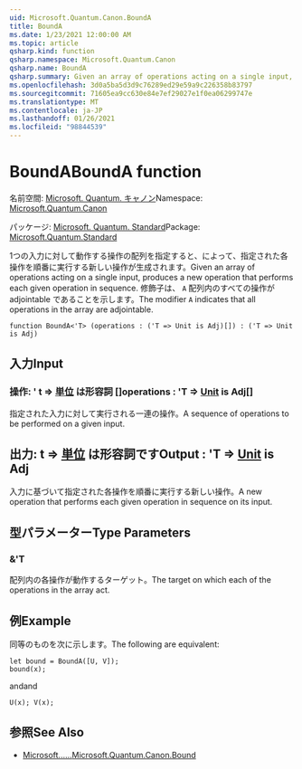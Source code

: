 ```yaml
---
uid: Microsoft.Quantum.Canon.BoundA
title: BoundA
ms.date: 1/23/2021 12:00:00 AM
ms.topic: article
qsharp.kind: function
qsharp.namespace: Microsoft.Quantum.Canon
qsharp.name: BoundA
qsharp.summary: Given an array of operations acting on a single input, produces a new operation that performs each given operation in sequence. The modifier `A` indicates that all operations in the array are adjointable.
ms.openlocfilehash: 3d0a5ba5d3d9c76289ed29e59a9c226358b83797
ms.sourcegitcommit: 71605ea9cc630e84e7ef29027e1f0ea06299747e
ms.translationtype: MT
ms.contentlocale: ja-JP
ms.lasthandoff: 01/26/2021
ms.locfileid: "98844539"
---
```

# <a name="bounda-function"></a><span data-ttu-id="3351a-102">BoundA</span><span class="sxs-lookup"><span data-stu-id="3351a-102">BoundA function</span></span>

<span data-ttu-id="3351a-103">名前空間: [Microsoft. Quantum. キャノン](xref:Microsoft.Quantum.Canon)</span><span class="sxs-lookup"><span data-stu-id="3351a-103">Namespace: [Microsoft.Quantum.Canon](xref:Microsoft.Quantum.Canon)</span></span>

<span data-ttu-id="3351a-104">パッケージ: [Microsoft. Quantum. Standard](https://nuget.org/packages/Microsoft.Quantum.Standard)</span><span class="sxs-lookup"><span data-stu-id="3351a-104">Package: [Microsoft.Quantum.Standard](https://nuget.org/packages/Microsoft.Quantum.Standard)</span></span>


<span data-ttu-id="3351a-105">1つの入力に対して動作する操作の配列を指定すると、によって、指定された各操作を順番に実行する新しい操作が生成されます。</span><span class="sxs-lookup"><span data-stu-id="3351a-105">Given an array of operations acting on a single input, produces a new operation that performs each given operation in sequence.</span></span>
<span data-ttu-id="3351a-106">修飾子は、 `A` 配列内のすべての操作が adjointable であることを示します。</span><span class="sxs-lookup"><span data-stu-id="3351a-106">The modifier `A` indicates that all operations in the array are adjointable.</span></span>

```qsharp
function BoundA<'T> (operations : ('T => Unit is Adj)[]) : ('T => Unit is Adj)
```


## <a name="input"></a><span data-ttu-id="3351a-107">入力</span><span class="sxs-lookup"><span data-stu-id="3351a-107">Input</span></span>

### <a name="operations--t--unit--is-adj"></a><span data-ttu-id="3351a-108">操作: ' t => [単位](xref:microsoft.quantum.lang-ref.unit)  は形容詞 []</span><span class="sxs-lookup"><span data-stu-id="3351a-108">operations : 'T => [Unit](xref:microsoft.quantum.lang-ref.unit)  is Adj[]</span></span>

<span data-ttu-id="3351a-109">指定された入力に対して実行される一連の操作。</span><span class="sxs-lookup"><span data-stu-id="3351a-109">A sequence of operations to be performed on a given input.</span></span>



## <a name="output--t--unit--is-adj"></a><span data-ttu-id="3351a-110">出力: t => [単位](xref:microsoft.quantum.lang-ref.unit)  は形容詞です</span><span class="sxs-lookup"><span data-stu-id="3351a-110">Output : 'T => [Unit](xref:microsoft.quantum.lang-ref.unit)  is Adj</span></span>

<span data-ttu-id="3351a-111">入力に基づいて指定された各操作を順番に実行する新しい操作。</span><span class="sxs-lookup"><span data-stu-id="3351a-111">A new operation that performs each given operation in sequence on its input.</span></span>

## <a name="type-parameters"></a><span data-ttu-id="3351a-112">型パラメーター</span><span class="sxs-lookup"><span data-stu-id="3351a-112">Type Parameters</span></span>

### <a name="t"></a><span data-ttu-id="3351a-113">&</span><span class="sxs-lookup"><span data-stu-id="3351a-113">'T</span></span>

<span data-ttu-id="3351a-114">配列内の各操作が動作するターゲット。</span><span class="sxs-lookup"><span data-stu-id="3351a-114">The target on which each of the operations in the array act.</span></span>

## <a name="example"></a><span data-ttu-id="3351a-115">例</span><span class="sxs-lookup"><span data-stu-id="3351a-115">Example</span></span>

<span data-ttu-id="3351a-116">同等のものを次に示します。</span><span class="sxs-lookup"><span data-stu-id="3351a-116">The following are equivalent:</span></span>

```qsharp
let bound = BoundA([U, V]);
bound(x);
```

<span data-ttu-id="3351a-117">and</span><span class="sxs-lookup"><span data-stu-id="3351a-117">and</span></span>

```qsharp
U(x); V(x);
```

## <a name="see-also"></a><span data-ttu-id="3351a-118">参照</span><span class="sxs-lookup"><span data-stu-id="3351a-118">See Also</span></span>

- [<span data-ttu-id="3351a-119">Microsoft......</span><span class="sxs-lookup"><span data-stu-id="3351a-119">Microsoft.Quantum.Canon.Bound</span></span>](xref:Microsoft.Quantum.Canon.Bound)